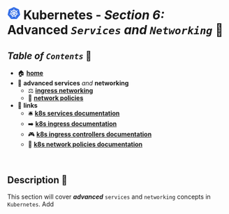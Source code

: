 # <img src="../00-resources/img/k8s.png" width="30px"> **Kubernetes** - ***Section 6:*** **Advanced** ***`Services`*** *and* ***`Networking`*** 🤯

## ***Table*** *of* ***`Contents`*** 📜

* 🏠 [**home**](https://github.com/aguerrero232/kubernetes-zero-to-pro/blob/main/README.md)
* 🤯 **advanced services** *and* **networking**
  * ⚖️ [**ingress networking**](25-ingress-networking/README.md)
  * 🤝 [**network policies**](26-network-policies/README.md)
* 🔗 **links**
  * 🛎️ [**k8s services documentation**](https://kubernetes.io/docs/concepts/services-networking/service/)
  * ➡️ [**k8s ingress documentation**](https://kubernetes.io/docs/concepts/services-networking/ingress/)
  * 🎮 [**k8s ingress controllers documentation**](https://kubernetes.io/docs/concepts/services-networking/ingress-controllers/)
  * 🤝 [**k8s network policies documentation**](https://kubernetes.io/docs/concepts/services-networking/network-policies/)

<br />

## **Description** 👀

This section will cover ***advanced*** `services` and `networking` concepts in `Kubernetes`. Add 
